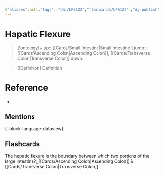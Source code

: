 ```yaml
---
{"aliases":null,"tags":["Uni/LFS122","flashcards/LFS122"],"dg-publish":true,"permalink":"/cards/hapatic-flexure/","dgPassFrontmatter":true}
---
```


# Hapatic Flexure

> [!ontology]+
> up:: [[Cards/Small Intestine\|Small Intestine]]
> jump:: [[Cards/Ascending Colon\|Ascending Colon]], [[Cards/Transverse Colon\|Transverse Colon]]
> down:: 

> [!Definition] Definition
> 

# Reference
- 

## Mentions

{ .block-language-dataview}

## Flashcards

The hepatic flexure is the boundary between which two portions of the large intestine?;;[[Cards/Ascending Colon\|Ascending Colon]] & [[Cards/Transverse Colon\|Transverse Colon]]
<!--SR:!2023-10-26,2,150-->